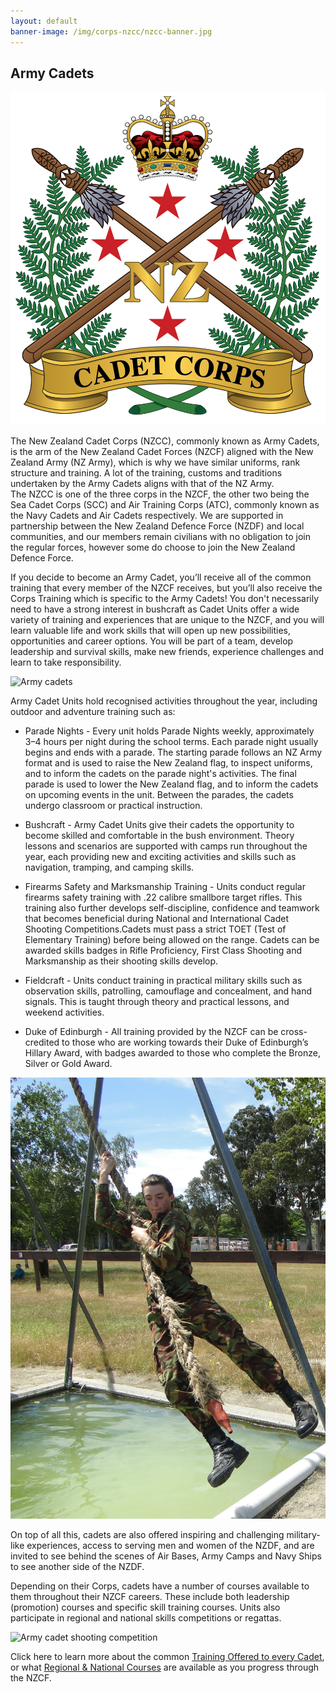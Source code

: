 ```yaml
---
layout: default
banner-image: /img/corps-nzcc/nzcc-banner.jpg
---
```


## Army Cadets

<section class="image-text top">

<img class="corps-page-crest" src="/img/logos/NZCF_ArmyCadets_Logo_2022_Final-01.png" alt="Army cadets crest">
<p class="lead">The New Zealand Cadet Corps (NZCC), commonly known as Army Cadets, is the arm of the New Zealand Cadet Forces (NZCF) aligned with the New Zealand Army (NZ Army), which is why we have similar uniforms, rank structure and training. A lot of the training, customs and traditions undertaken by the Army Cadets aligns with that of the NZ Army.
<br>
The NZCC is one of the three corps in the NZCF, the other two being the Sea Cadet Corps (SCC) and Air Training Corps (ATC), commonly known as the Navy Cadets and Air Cadets respectively. We are supported in partnership between the New Zealand Defence Force (NZDF) and local communities, and our members remain civilians with no obligation to join the regular forces, however some do choose to join the New Zealand Defence Force.</p>

</section>

<p class="page-item">If you decide to become an Army Cadet, you’ll receive all of the common training that every member of the NZCF receives, but you’ll also receive the Corps Training which is specific to the Army Cadets! You don't necessarily need to have a strong interest in bushcraft as Cadet Units offer a wide variety of training and experiences that are unique to the NZCF, and you will learn valuable life and work skills that will open up new possibilities, opportunities and career options. You will be part of a team, develop leadership and survival skills, make new friends, experience challenges and learn to take responsibility.</p>

<img src="/img/corps-nzcc/amry_cadet_update.jpg" alt="Army cadets" class="page-item">

Army Cadet Units hold recognised activities throughout the year, including outdoor and adventure training such as:

* Parade Nights - Every unit holds Parade Nights weekly, approximately 3–4 hours per night during the school terms. Each parade night usually begins and ends with a parade. The starting parade follows an NZ Army format and is used to raise the New Zealand flag, to inspect uniforms, and to inform the cadets on the parade night's activities. The final parade is used to lower the New Zealand flag, and to inform the cadets on upcoming events in the unit. Between the parades, the cadets undergo classroom or practical instruction.

* Bushcraft - Army Cadet Units give their cadets the opportunity to become skilled and comfortable in the bush environment. Theory lessons and scenarios are supported with camps run throughout the year, each providing new and exciting activities and skills such as navigation, tramping, and camping skills.

* Firearms Safety and Marksmanship Training - Units conduct regular firearms safety training with .22 calibre smallbore target rifles. This training also further develops self-discipline, confidence and teamwork that becomes beneficial during National and International Cadet Shooting Competitions.Cadets must pass a strict TOET (Test of Elementary Training) before being allowed on the range. Cadets can be awarded skills badges in Rifle Proficiency, First Class Shooting and Marksmanship as their shooting skills develop.

* Fieldcraft - Units conduct training in practical military skills such as observation skills, patrolling, camouflage and concealment, and hand signals. This is taught through theory and practical lessons, and weekend activities.


* Duke of Edinburgh - All training provided by the NZCF can be cross-credited to those who are working towards their Duke of Edinburgh’s Hillary Award, with badges awarded to those who complete the Bronze, Silver or Gold Award.

<section class="image-text">

<img src="/img/corps-nzcc/DSC00209.jpg" alt="Confidence course">

<p>On top of all this, cadets are also offered inspiring and challenging military-like experiences, access to serving men and women of the NZDF, and are invited to see behind the scenes of  Air Bases, Army Camps and Navy Ships to see another side of the NZDF. </p>

</section>

<p class="page-item">Depending on their Corps, cadets have a number of courses available to them throughout their NZCF careers. These include both leadership (promotion) courses and specific skill training courses. Units also participate in regional and national skills competitions or regattas.</p>

<img src="/img/corps-nzcc/IMG_2932.JPG" alt="Army cadet shooting competition">

Click here to learn more about the common [Training Offered to every Cadet](training.html), or what [Regional & National Courses](cadetcourses.html) are available as you progress through the NZCF. 